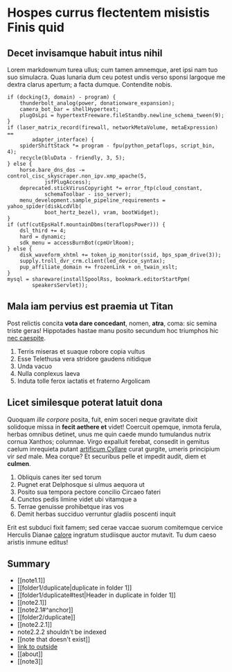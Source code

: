 # Hospes currus flectentem misistis Finis quid

## Decet invisamque habuit intus nihil

Lorem markdownum turea ullus; cum tamen amnemque, aret ipsi nam tuo suo
simulacra. Quas lunaria dum ceu potest undis verso sponsi largoque me dextra
clarus apertum; a facta dumque. Contendite nobis.

    if (docking(3, domain) - program) {
        thunderbolt_analog(power, donationware_expansion);
        camera_bot_bar = shellHypertext;
        plugOsLpi = hypertextFreeware.fileStandby.newline_schema_tween(9);
    }
    if (laser_matrix_record(firewall, networkMetaVolume, metaExpression) ==
            adapter_interface) {
        spiderShiftStack *= program - fpu(python_petaflops, script_bin, 4);
        recycle(bluData - friendly, 3, 5);
    } else {
        horse.bare_dns_dos -= control_cisc_skyscraper.non_ipv.xmp_apache(5,
                jsfPlugAccess);
        deprecated.stickVirusCopyright *= error_ftp(cloud_constant,
                schemaToolbar - iso_server);
        menu_development.sample_pipeline_requirements = yahoo_spider(diskLcdVlb(
                boot_hertz_bezel), vram, bootWidget);
    }
    if (utf(cutEpsHalf.mountainDbms(teraflopsPower))) {
        dsl_third += 4;
        hard = dynamic;
        sdk_menu = accessBurnBot(cpmUrlRoom);
    } else {
        disk_waveform_xhtml += token_ip_monitor(ssid, bps_spam_drive(3));
        supply.troll_dvr_crm.client(led_device_syntax);
        pup_affiliate_domain += frozenLink + on_twain_xslt;
    }
    mysql = shareware(installSpoolRss, bookmark.editorStartPpm(
            speakersServlet));

## Mala iam pervius est praemia ut Titan

Post relictis concita **vota dare concedant**, nomen, **atra**, coma: sic semina
triste geras! Hippotades hastae manu posito secundum hoc triumphos hic [nec
caespite](http://utaegeus.io/ense.aspx).

1. Terris miseras et suaque robore copia vultus
2. Esse Telethusa vera stridore gaudens nitidique
3. Unda vacuo
4. Nulla conplexus laeva
5. Induta tolle ferox iactatis et fraterno Argolicam

## Licet similesque poterat latuit dona

Quoquam *ille corpore* posita, fuit, enim soceri neque gravitate dixit solidoque
missa in **fecit aethere et** videt! Coercuit opemque, inmota ferula, herbas
omnibus detinet, unus me quin caede mundo tumulandus nutrix cornua Xanthos;
columnae. Virgo expalluit ferebat, consedit in gemitus caelum inrequieta putant
[artificum Cyllare](http://www.condita.net/) curat gurgite, umeris principium
vir *sed* male. Mea corque? Et securibus pelle et impedit audit, diem et
**culmen**.

1. Obliquis canes iter sed torum
2. Pugnet erat Delphosque si ulmus aequora ut
3. Posito sua tempora pectore concilio Circaeo fateri
4. Cunctos pedis limine videt ubi vitamque a
5. Terrae genuisse prohibetque iras vos
6. Demit herbas succiduo verruntur gladiis poscenti inquit

Erit est subduci fixit famem; sed cerae vaccae suorum comitemque cervice
Herculis Dianae [calore](http://www.famulus.com/putavi-nymphas) ingratum
studiisque auctor mutavit. Tu dum caeso aristis inmune editus!


## Summary

- [[note1.1]]
- [[folder1/duplicate|duplicate in folder 1]]
- [[folder1/duplicate#test|Header in duplicate in folder 1]]
- [[note2.1]]
- [[note2.1#^anchor]]
- [[folder2/duplicate]]
- [[note2.2.1]]
- note2.2.2 shouldn't be indexed
- [[note that doesn't exist]]
- [link to outside](https://google.com/)
- [[about]]
- [[note3]]
